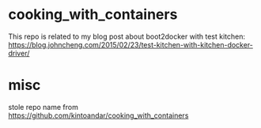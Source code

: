 # cooking_with_containers


This repo is related to my blog post about boot2docker with test kitchen: https://blog.johncheng.com/2015/02/23/test-kitchen-with-kitchen-docker-driver/

# misc

stole repo name from https://github.com/kintoandar/cooking_with_containers
